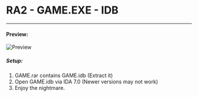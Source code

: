# RA2 - GAME.EXE - IDB
___

#### Preview:

![Preview](https://i.imgur.com/ZpQIedw.png)

####
####
##### Setup:
 
  1. GAME.rar contains GAME.idb (Extract it)
  2. Open GAME.idb via IDA 7.0 (Newer versions may not work)
  3. Enjoy the nightmare.
